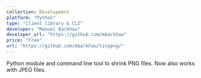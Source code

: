 ```yaml
---
collection: Development
platform: "Python"
type: "Client library & CLI"
developer: "Manuel Barkhau"
developer_url: "https://github.com/mbarkhau"
price: "Free"
url: "https://github.com/mbarkhau/tinypng/"
---
```


Python module and command line tool to shrink PNG files. Now also works with
JPEG files.
